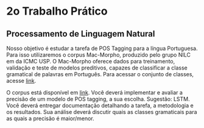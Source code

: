 # 2o Trabalho Prático

## Processamento de Linguagem Natural

Nosso objetivo é estudar a tarefa de POS Tagging para a língua Portuguesa. Para isso utilizaremos o corpus Mac-Morpho, produzido pelo grupo NILC em da ICMC USP.
O Mac-Morpho oferece dados para treinamento, validação e teste de modelos preditivos, capazes de classificar a classe gramatical de palavras em Português.
Para acessar o conjunto de classes, acesse [link](http://nilc.icmc.usp.br/macmorpho/macmorpho-manual.pdf).

O corpus está disponível em [link](http://nilc.icmc.usp.br/macmorpho/macmorpho-v3.tgz).
Você deverá implementar e avaliar a precisão de um modelo de POS tagging, a sua escolha. Sugestão: LSTM.
Você deverá entregar documentação detalhando a tarefa, a metodologia e os resultados.
Sua análise deverá discutir quais as classes gramaticais para as quais a precisão é maior/menor.
